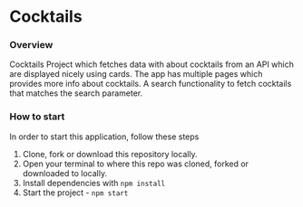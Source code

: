 # Cocktails

### Overview
Cocktails Project which fetches data with about cocktails from an API which are displayed nicely using cards. The app has multiple pages which provides more info about cocktails. A search functionality to fetch cocktails that matches the search parameter.

### How to start

In order to start this application, follow these steps

1. Clone, fork or download this repository locally.
2. Open your terminal to where this repo was cloned, forked or downloaded to locally.
3. Install dependencies with `npm install`
4. Start the project - `npm start`